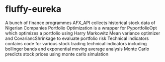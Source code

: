 # fluffy-eureka
A bunch of finance programmes
AFX_API collects historical stock data of Nigerian Companies
Portfolio Optimization is a wrapper for PyportfolioOpt which optimizes a portfolio using Harry Markowitz Mean variance optimizer and CovariancShrinkage to evaluate portfolio risk
Technical indicators contains code for various stock trading technical indicators including bollinger bands and exponential moving average analysis
Monte Carlo predicts stock prices using monte carlo simulation
